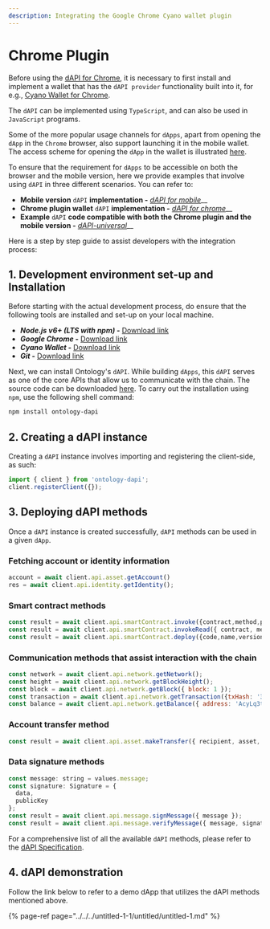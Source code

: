 ```yaml
---
description: Integrating the Google Chrome Cyano wallet plugin
---
```


# Chrome Plugin

Before using the [dAPI for Chrome](https://github.com/ontio/ontology-dapi), it is necessary to first install and implement a wallet that has the `dAPI provider` functionality built into it, for e.g., [Cyano Wallet for Chrome](https://github.com/OntologyCommunityDevelopers/cyano-wallet).

The `dAPI` can be implemented using `TypeScript`, and can also be used in `JavaScript` programs.

Some of the more popular usage channels for `dApps`, apart from opening the `dApp` in the `Chrome` browser, also support launching it in the mobile wallet. The access scheme for opening the `dApp` in the wallet is illustrated [here](https://dev-docs.ont.io/#/docs-cn/dApp-Integration/01-DAppDocking-Wallet-Opens-DApp).

To ensure that the requirement for `dApps` to be accessible on both the browser and the mobile version, here we provide examples that involve using `dAPI` in three different scenarios. You can refer to:

* **Mobile version** `dAPI` **implementation -** [_dAPI for mobile_](https://github.com/ontio-cyano/cyano-bridge)\_\_
* **Chrome plugin wallet** `dAPI` **implementation -** [_dAPI for chrome_](https://github.com/ontio/ontology-dapi)\_\_
* **Example** `dAPI` **code compatible with both the Chrome plugin and the mobile version -** [_dAPI-universal_](https://github.com/ontio-cyano/dapi-universal)\_\_

Here is a step by step guide to assist developers with the integration process:

## 1. Development environment set-up and Installation

Before starting with the actual development process, do ensure that the following tools are installed and set-up on your local machine.

* _**Node.js v6+  \(LTS with npm\) -**_ [Download link](https://nodejs.org/en/download/)
* _**Google Chrome -**_ [Download link](https://www.google.com/chrome/)
* _**Cyano Wallet -**_ [Download link](https://chrome.google.com/webstore/detail/ontology-web-wallet/dkdedlpgdmmkkfjabffeganieamfklkm)
* _**Git -**_ [Download link](https://git-scm.com/downloads)

Next, we can install Ontology's `dAPI`. While building `dApps`, this `dAPI` serves as one of the core APIs that allow us to communicate with the chain. The source code can be downloaded [here](https://github.com/ontio/ontology-dapi). To carry out the installation using `npm`, use the following shell command:

```bash
npm install ontology-dapi
```

## 2. Creating a dAPI instance

Creating a `dAPI` instance involves importing and registering the client-side, as such:

```javascript
import { client } from 'ontology-dapi';
client.registerClient({});
```

## 3. Deploying dAPI methods

Once a `dAPI` instance is created successfully, `dAPI` methods can be used in a given `dApp`.

### Fetching account or identity information

```javascript
account = await client.api.asset.getAccount()
res = await client.api.identity.getIdentity();
```

### **Smart contract methods**

```javascript
const result = await client.api.smartContract.invoke({contract,method,parameters,gasPrice,gasLimit,requireIdentity});
const result = await client.api.smartContract.invokeRead({ contract, method, parameters });
const result = await client.api.smartContract.deploy({code,name,version,author,email,description,needStorage,gasPrice,gasLimit});
```

### **Communication methods that assist interaction with the chain**

```javascript
const network = await client.api.network.getNetwork();
const height = await client.api.network.getBlockHeight();
const block = await client.api.network.getBlock({ block: 1 });
const transaction = await client.api.network.getTransaction({txHash: '314e24e5bb0bd88852b2f13e673e5dcdfd53bdab909de8b9812644d6871bc05f'});
const balance = await client.api.network.getBalance({ address: 'AcyLq3tokVpkMBMLALVMWRdVJ83TTgBUwU' });
```

### **Account transfer method**

```javascript
const result = await client.api.asset.makeTransfer({ recipient, asset, amount });
```

### Data signature methods

```javascript
const message: string = values.message;
const signature: Signature = {
  data,
  publicKey
};
const result = await client.api.message.signMessage({ message });
const result = await client.api.message.verifyMessage({ message, signature });
```

For a comprehensive list of all the available `dAPI` methods, please refer to the [dAPI Specification](https://github.com/backslash47/OEPs/blob/oep-dapp-api/OEP-6/OEP-6.mediawiki). 

## 4. dAPI demonstration

Follow the link below to refer to a demo dApp that utilizes the dAPI methods mentioned above.

{% page-ref page="../../../untitled-1-1/untitled/untitled-1.md" %}



